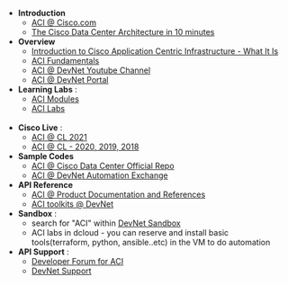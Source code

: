 * **Introduction**
  * [ACI @ Cisco.com](https://www.cisco.com/c/en/us/solutions/data-center-virtualization/application-centric-infrastructure/index.html)
  * [The Cisco Data Center Architecture in 10 minutes](https://www.youtube.com/watch?v=QH9vxKz-REY) <br/>
* **Overview**
  * [Introduction to Cisco Application Centric Infrastructure - What It Is](https://www.youtube.com/watch?v=taZyB4nWwW0) 
  * [ACI Fundamentals](https://www.cisco.com/c/en/us/td/docs/dcn/aci/apic/5x/aci-fundamentals/cisco-aci-fundamentals-52x/m_overview.html)
  * [ACI @ DevNet Youtube Channel](https://www.youtube.com/channel/UChRmUH4H5hiYzPiFhvNoCIg/search?query=ACI)
  * [ACI @ DevNet Portal](https://developer.cisco.com/site/aci/)
    <br/>
* **Learning Labs** : 
  * [ACI Modules](https://developer.cisco.com/learning/modules?keywords=ACI)
  * [ACI Labs](https://developer.cisco.com/learning/labs?keywords=ACI)
  <br/>
* **Cisco Live** : 
  * [ACI @ CL 2021](https://www.ciscolive.com/2021/learn/session-catalog.html?tab.digitalbundle=Anytime21&search=ACI#/) 
  * [ACI @ CL - 2020, 2019, 2018](https://www.ciscolive.com/global/on-demand-library.html?search=ACI#/)
    <br/>
* **Sample Codes** 
    * [ACI @ Cisco Data Center Official Repo](https://github.com/datacenter?q=ACI&type=&language=&sort=)
    * [ACI @ DevNet Automation Exchange](https://developer.cisco.com/network-automation/listing/#product=ACI)
      <br/>
* **API Reference**
  * [ACI @ Product Documentation and References](https://www.cisco.com/c/en/us/support/cloud-systems-management/application-policy-infrastructure-controller-apic/tsd-products-support-series-home.html)
  * [ACI toolkits @ DevNet](https://developer.cisco.com/docs/aci/#!introduction)
        <br/>
* **Sandbox** : 
  * search for "ACI" within [DevNet Sandbox](https://devnetsandbox.cisco.com/RM/Topology)
  * ACI labs in dcloud - you can reserve and install basic tools(terraform, python, ansible..etc) in the VM to do automation
    <br/>
* **API Support** : 
  * [Developer Forum for ACI](https://community.cisco.com/t5/application-centric/bd-p/12206936-discussions-aci)
  * [DevNet Support](https://developer.cisco.com/site/support/)
  <br/>
